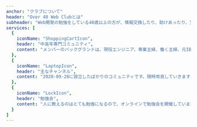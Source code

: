 ```yaml
---
anchor: "クラブについて"
header: "Over 40 Web Clubとは"
subheader: "Web開発の勉強をしている40歳以上の方が、情報交換したり、助けあったり、交流を深めたりするためのオンラインコミュニティです。無料で非公開となっています。趣旨をご理解いただける方は誰でも参加できます。"
services: [
  {
    iconName: "ShoppingCartIcon",
    header: "中高年専門コミュニティ",
    content: "メンバーのバックグランドは、現役エンジニア、専業主婦、働く主婦、元IBMプログラマー、元引きこもり(自称)、シェフ、海外からの参戦者とさまざまです。20代、30代の方が集まるコニュニティとは違います。皆様の自己紹介が濃く、時に苦く、ちょっとジーンときてしまうことも。"
  },
  {
    iconName: "LaptopIcon",
    header: "主なチャンネル",
    content: "2020-09-28に設立したばかりのコミュニティです。随時改良していきますが、現在以下のチャンネルがございます。自己紹介、今日やること、将来の夢、勉強会、質問、雑談（好きな音楽、美と健康）、共同プロジェクト、成果物公開・・・"
  },
  {
    iconName: "LockIcon",
    header: "勉強会",
    content: "人に教えるのはとても勉強になるので、オンラインで勉強会を開催しています。技術を競い合ったりマウントするのではなく・・・興味を持ったことをじっくり学べるようお互いにサポートしていきます。"
  }
]
---
```

